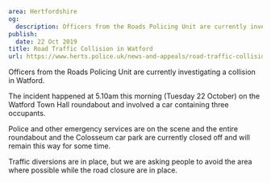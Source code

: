 ```yaml
area: Hertfordshire
og:
  description: Officers from the Roads Policing Unit are currently investigating a single vehicle collision in Watford
publish:
  date: 22 Oct 2019
title: Road Traffic Collision in Watford
url: https://www.herts.police.uk/news-and-appeals/road-traffic-collision-in-watford
```

Officers from the Roads Policing Unit are currently investigating a collision in Watford.

The incident happened at 5.10am this morning (Tuesday 22 October) on the Watford Town Hall roundabout and involved a car containing three occupants.

 Police and other emergency services are on the scene and the entire roundabout and the Colosseum car park are currently closed off and will remain this way for some time.

 Traffic diversions are in place, but we are asking people to avoid the area where possible while the road closure are in place.
